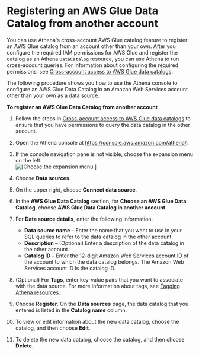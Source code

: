# Registering an AWS Glue Data Catalog from another account<a name="data-sources-glue-cross-account"></a>

You can use Athena's cross\-account AWS Glue catalog feature to register an AWS Glue catalog from an account other than your own\. After you configure the required IAM permissions for AWS Glue and register the catalog as an Athena `DataCatalog` resource, you can use Athena to run cross\-account queries\. For information about configuring the required permissions, see [Cross\-account access to AWS Glue data catalogs](security-iam-cross-account-glue-catalog-access.md)\.

The following procedure shows you how to use the Athena console to configure an AWS Glue Data Catalog in an Amazon Web Services account other than your own as a data source\.

**To register an AWS Glue Data Catalog from another account**

1. Follow the steps in [Cross\-account access to AWS Glue data catalogs](security-iam-cross-account-glue-catalog-access.md) to ensure that you have permissions to query the data catalog in the other account\.

1. Open the Athena console at [https://console\.aws\.amazon\.com/athena/](https://console.aws.amazon.com/athena/home)\.

1. If the console navigation pane is not visible, choose the expansion menu on the left\.  
![\[Choose the expansion menu.\]](http://docs.aws.amazon.com/athena/latest/ug/images/polaris-nav-pane-expansion.png)

1. Choose **Data sources**\.

1. On the upper right, choose **Connect data source**\.

1. In the **AWS Glue Data Catalog** section, for **Choose an AWS Glue Data Catalog**, choose **AWS Glue Data Catalog in another account**\.

1. For **Data source details**, enter the following information:
   + **Data source name** – Enter the name that you want to use in your SQL queries to refer to the data catalog in the other account\.
   + **Description** – \(Optional\) Enter a description of the data catalog in the other account\.
   + **Catalog ID** – Enter the 12\-digit Amazon Web Services account ID of the account to which the data catalog belongs\. The Amazon Web Services account ID is the catalog ID\.

1. \(Optional\) For **Tags**, enter key\-value pairs that you want to associate with the data source\. For more information about tags, see [Tagging Athena resources](tags.md)\.

1. Choose **Register**\. On the **Data sources** page, the data catalog that you entered is listed in the **Catalog name** column\.

1. To view or edit information about the new data catalog, choose the catalog, and then choose **Edit**\.

1. To delete the new data catalog, choose the catalog, and then choose **Delete**\.